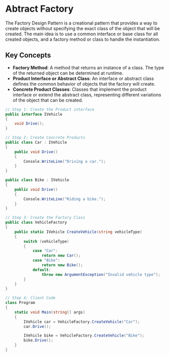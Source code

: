 # Abtract Factory

The Factory Design Pattern is a creational pattern that provides a way to create objects without specifying the exact class of the object that will be created. The main idea is to use a common interface or base class for all created objects, and a factory method or class to handle the instantiation.

## Key Concepts
- **Factory Method**: 
A method that returns an instance of a class. The type of the returned object can be determined at runtime.
- **Product Interface or Abstract Class**:
 An interface or abstract class defines the common behavior of objects that the factory will create.
- **Concrete Product Classes**: 
Classes that implement the product interface or extend the abstract class, representing different variations of the object that can be created.

```C# 
// Step 1: Create the Product interface
public interface IVehicle
{
    void Drive();
}

// Step 2: Create Concrete Products
public class Car : IVehicle
{
    public void Drive()
    {
        Console.WriteLine("Driving a car.");
    }
}

public class Bike : IVehicle
{
    public void Drive()
    {
        Console.WriteLine("Riding a bike.");
    }
}

// Step 3: Create the Factory Class
public class VehicleFactory
{
    public static IVehicle CreateVehicle(string vehicleType)
    {
        switch (vehicleType)
        {
            case "Car":
                return new Car();
            case "Bike":
                return new Bike();
            default:
                throw new ArgumentException("Invalid vehicle type");
        }
    }
}

// Step 4: Client Code
class Program
{
    static void Main(string[] args)
    {
        IVehicle car = VehicleFactory.CreateVehicle("Car");
        car.Drive();

        IVehicle bike = VehicleFactory.CreateVehicle("Bike");
        bike.Drive();
    }
}

```
